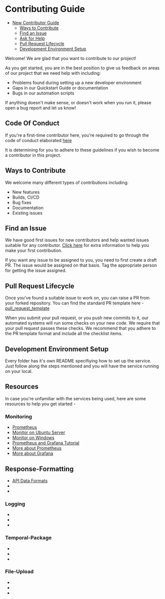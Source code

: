 # Contributing Guide


* [New Contributor Guide](#contributing-guide)
  * [Ways to Contribute](#ways-to-contribute)
  * [Find an Issue](#find-an-issue)
  * [Ask for Help](#ask-for-help)
  * [Pull Request Lifecycle](#pull-request-lifecycle)
  * [Development Environment Setup](#development-environment-setup)

Welcome! We are glad that you want to contribute to our project! 

As you get started, you are in the best position to give us feedback on areas of
our project that we need help with including:

* Problems found during setting up a new developer environment
* Gaps in our Quickstart Guide or documentation
* Bugs in our automation scripts

If anything doesn't make sense, or doesn't work when you run it, please open a
bug report and let us know!

## Code Of Conduct 
If you're a first-time contributor here, you're required to go through the code of conduct elaborated [here](https://github.com/SamagraX-Stencil/stencil/blob/main/sample/01-all-features/CODE_OF_CONDUCT.md)

It is determining for you to adhere to these guidelines if you wish to become a contributor in this project. 

## Ways to Contribute

We welcome many different types of contributions including:

* New features
* Builds, CI/CD
* Bug fixes
* Documentation
* Existing issues

## Find an Issue

We have good first issues for new contributors and help wanted issues suitable
for any contributor. [Click here](https://docs.github.com/en/get-started/exploring-projects-on-github/contributing-to-a-project) for extra information to
help you make your first contribution. 

If you want any issue to be assigned to you, you need to first create a draft PR. The issue would be assigned on that basis. 
Tag the appropriate person for getting the issue assigned. 


## Pull Request Lifecycle

Once you've found a suitable issue to work on, you can raise a PR from your forked repository. You can find the 
standard PR template here - [pull_request_template](https://github.com/SamagraX-Stencil/stencil/blob/main/.github/pull_request_template.md)

When you submit your pull request, or you push new commits to it, our automated
systems will run some checks on your new code. We require that your pull request
passes these checks.  We recommend that you adhere to the PR template format and 
include all the checklist items. 

## Development Environment Setup

Every folder has it's own README specifiying how to set up the service. 
Just follow along the steps mentioned and you will have the service running on your local. 

## Resources 

In case you're unfamiliar with the services being used, here are some resources to help you get started - 

### Monitoring 

* [Prometheus](https://youtube.com/playlist?list=PLy7NrYWoggjxCF3av5JKwyG7FFF9eLeL4&si=3st6TLqgku1xrP_p)
* [Monitor on Ubuntu Server](https://www.youtube.com/watch?v=94JMdueq2SA)
* [Monitor on Windows](https://www.youtube.com/watch?v=jatcPHvChfI&t=763s)
* [Prometheus and Grafana Tutorial](https://www.youtube.com/watch?v=9TJx7QTrTyo&t=2s)
* [More about Prometheus](https://prometheus.io/docs/prometheus/latest/getting_started/)
* [More about Grafana](https://grafana.com/docs/grafana/latest/)


## Response-Formatting 

* [API Data Formats](https://www.atatus.com/blog/guide-to-api-data-formats-json-xml-plain-text-and-binary/)
* 
* 


### Logging
*
*
*

### Temporal-Package
*
*
*


### File-Upload
*
*
*













